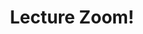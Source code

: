 ---
layout: page
title: Lecture Zoom!
redirect_to:
    https://berkeley.zoom.us/j/96896290514?pwd=UlpHUlpIS0R4QS9UVDZGOUpwOVdXUT09
---